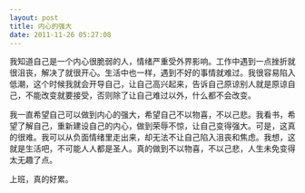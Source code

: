 ```yaml
---
layout: post
title: 内心的强大
date: 2011-11-26 05:27:08
---
```




我知道自己是一个内心很脆弱的人，情绪严重受外界影响。工作中遇到一点挫折就很沮丧，解决了就很开心。生活中也一样，遇到不好的事情就难过。我很容易陷入低潮，这个时候我就会开导自己，让自己高兴起来，告诉自己原谅别人就是原谅自己，不能改变就要接受，否则除了让自己难过以外，什么都不会改变。


我一直希望自己可以做到内心的强大，希望自己不以物喜，不以己悲。我看书，希望了解自己，重新建设自己的内心，做到荣辱不惊，让自己变得强大。可是，这真的很难。我可以从负面情绪里走出来，却无法不让自己陷入沮丧和焦虑。我想，这就是生活吧，不可能人人都是圣人。真的做到不以物喜，不以己悲，人生未免变得太无趣了点。


上班，真的好累。


